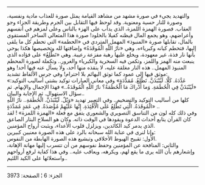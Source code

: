 ------------------------------------------------------------------------

والتهديد يجيء في صورة مشهد من مشاهد القيامة يمثل صورة للعذاب مادية
ونفسية، وصورة للنار حسية ومعنوية. وقد لوحظ فيها التقابل بين الجرم وطريقة
الجزاء وجو العقاب. فصورة الهمزة اللمزة، الذي يدأب على الهزء بالناس وعلى
لمزهم في أنفسهم وأعراضهم، وهو يجمع المال فيظنه كفيلا بالخلود! صورة هذا
المتعالي الساخر المستقوي بالمال، تقابلها صورة «المنبوذ» المهمل المتردي
في «الحطمة» التي تحطم كل ما يلقى إليها، فتحطم كيانه وكبرياءه. وهي «نارُ
اللَّهِ الْمُوقَدَةُ» وإضافتها لله وتخصيصها هكذا يوحي بأنها نار فذة، غير معهودة،
ويخلع عليها رهبة مفزعة رعيبة. وهي «تَطَّلِعُ» على فؤاده الذي ينبعث منه الهمز
واللمز، وتكمن فيه السخرية والكبرياء والغرور.. وتكملة لصورة المحطم
المنبوذ المهمل.. هذه النار مغلقة عليه، لا ينقذه منها أحد، ولا يسأل عنه
فيها أحد! وهو موثق فيها إلى عمود كما توثق البهائم بلا احترام! وفي جرس
الألفاظ تشديد:  
«عَدَّدَهُ. كَلَّا. لَيُنْبَذَنَّ. تَطَّلِعُ. مُمَدَّدَةٍ» وفي معاني العبارات توكيد بشتى أساليب
التوكيد: «لَيُنْبَذَنَّ فِي الْحُطَمَةِ. وَما أَدْراكَ مَا الْحُطَمَةُ؟ نارُ اللَّهِ الْمُوقَدَةُ..»
فهذا الإجمال والإبهام. ثم سؤال الاستهوال. ثم الإجابة والبيان..  
كلها من أساليب التوكيد والتضخيم.. وفي التعبير تهديد «وَيْلٌ. لَيُنْبَذَنَّ.
الْحُطَمَةِ.. نارُ اللَّهِ الْمُوقَدَةُ. الَّتِي تَطَّلِعُ عَلَى الْأَفْئِدَةِ. إِنَّها عَلَيْهِمْ مُؤْصَدَةٌ. فِي
عَمَدٍ مُمَدَّدَةٍ» ..  
وفي ذلك كله لون من التناسق التصويري والشعوري يتفق مع فعلة «الهمزة
اللمزة» ! لقد كان القرآن يتابع أحداث الدعوة ويقودها في الوقت ذاته. وكان
هو السلاح البتار الصاعق الذي يدمر كيد الكائدين، ويزلزل قلوب الأعداء،
ويثبت أرواح المؤمنين.  
وإنا لنرى في عناية الله سبحانه بالرد على هذه الصورة معنيين كبيرين:  
الأول: تقبيح الهبوط الأخلاقي وتبشيع هذه الصورة الهابطة من النفوس.  
والثاني: المنافحة عن المؤمنين وحفظ نفوسهم من أن تتسرب إليها مهانة
الإهانة، وإشعارهم بأن الله يرى ما يقع لهم، ويكرهه، ويعاقب عليه.. وفي هذا
كفاية لرفع أرواحهم واستعلائها على الكيد اللئيم..

------------------------------------------------------------------------

الجزء: 6 ¦ الصفحة: 3973

